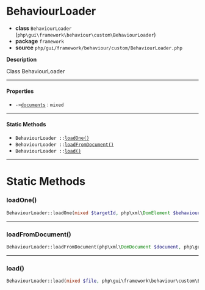 # BehaviourLoader

- **class** `BehaviourLoader` (`php\gui\framework\behaviour\custom\BehaviourLoader`)
- **package** `framework`
- **source** `php/gui/framework/behaviour/custom/BehaviourLoader.php`

**Description**

Class BehaviourLoader

---

#### Properties

- `->`[`documents`](#prop-documents) : `mixed`

---

#### Static Methods

- `BehaviourLoader ::`[`loadOne()`](#method-loadone)
- `BehaviourLoader ::`[`loadFromDocument()`](#method-loadfromdocument)
- `BehaviourLoader ::`[`load()`](#method-load)

---
# Static Methods

<a name="method-loadone"></a>

### loadOne()
```php
BehaviourLoader::loadOne(mixed $targetId, php\xml\DomElement $behaviours, php\gui\framework\behaviour\custom\BehaviourManager $manager, mixed $newTargetId): void
```

---

<a name="method-loadfromdocument"></a>

### loadFromDocument()
```php
BehaviourLoader::loadFromDocument(php\xml\DomDocument $document, php\gui\framework\behaviour\custom\BehaviourManager $manager): void
```

---

<a name="method-load"></a>

### load()
```php
BehaviourLoader::load(mixed $file, php\gui\framework\behaviour\custom\BehaviourManager $manager, mixed $cached): void
```
